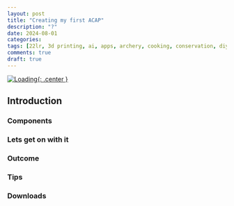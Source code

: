 ```yaml
---
layout: post
title: "Creating my first ACAP"
description: "?"
date: 2024-08-01
categories: 
tags: [22lr, 3d printing, ai, apps, archery, cooking, conservation, diy, electronics, gunsmithing, hunting, sports]
comments: true
draft: true
---
```

[![Loading](/assets/loading.png){: .center }](/assets/loading.png)

## Introduction
### Components
### Lets get on with it
### Outcome
### Tips
### Downloads
